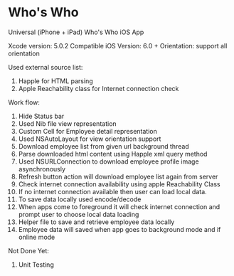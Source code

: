 Who's Who
=========

Universal (iPhone + iPad) Who's Who iOS App

Xcode version: 5.0.2
Compatible iOS Version:  6.0 +
Orientation: support all orientation

Used external source list:
1. Happle for HTML parsing
2. Apple Reachability class for Internet connection check

Work flow:
1. Hide Status bar
2. Used Nib file view representation
3. Custom Cell for Employee detail representation
4. Used NSAutoLayout for view orientation support
5. Download employee list from given url background thread
6. Parse downloaded html content using Happle xml query method
7. Used NSURLConnection to download employee profile image asynchronously
8. Refresh button action will download employee list again from server
9. Check internet connection availability using apple Reachability Class
10. If no internet connection available then user can load local data.
11. To save data locally used encode/decode
12. When apps come to foreground it will check internet connection and prompt user to choose local data loading
13. Helper file to save and retrieve employee data locally
14. Employee data will saved when app goes to background mode and if online mode


Not Done Yet:
1. Unit Testing

